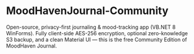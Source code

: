# MoodHavenJournal-Community
Open-source, privacy-first journaling &amp; mood-tracking app (VB.NET 8 WinForms). Fully client-side AES-256 encryption, optional zero-knowledge S3 backup, and a clean Material UI — this is the free Community Edition of MoodHaven Journal.
